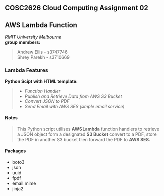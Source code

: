 ## COSC2626 Cloud Computing Assignment 02

## AWS Lambda Function

*RMIT University Melbourne*
<br>**group members:**
> Andrew Ellis - s3747746
<br>Shrey Parekh - s3710669

### Lambda Features
**Python Scipt with HTML template:** 
>+ *Function Handler*
>+ *Publish and Retrieve Data from AWS S3 Bucket*
>+ *Convert JSON to PDF*
>+ *Send Email with AWS SES (simple email service)*

#### Notes
>This Python script utilises **AWS Lambda** function handlers to retrieve a JSON object form a designated **S3 Bucket** convert to a PDF, store the PDF in another S3 bucket then forward the PDF to **AWS SES.** 

#### Packages
- boto3
- json
- uuid
- fpdf
- email.mime
- jinja2
